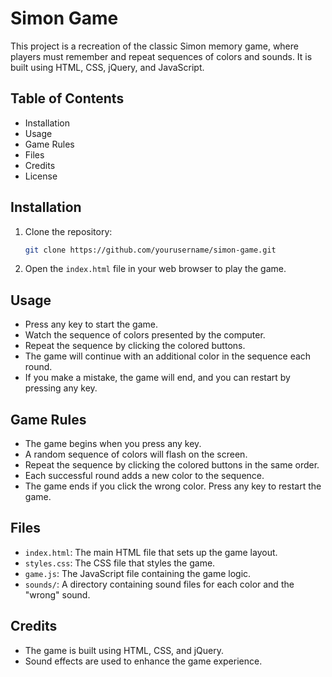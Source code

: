 # Simon Game

This project is a recreation of the classic Simon memory game, where players must remember and repeat sequences of colors and sounds. It is built using HTML, CSS, jQuery, and JavaScript.

## Table of Contents
- Installation
- Usage
- Game Rules
- Files
- Credits
- License

## Installation

1. Clone the repository:
    ```sh
    git clone https://github.com/yourusername/simon-game.git
    ```
2. Open the `index.html` file in your web browser to play the game.

## Usage

- Press any key to start the game.
- Watch the sequence of colors presented by the computer.
- Repeat the sequence by clicking the colored buttons.
- The game will continue with an additional color in the sequence each round.
- If you make a mistake, the game will end, and you can restart by pressing any key.

## Game Rules

- The game begins when you press any key.
- A random sequence of colors will flash on the screen.
- Repeat the sequence by clicking the colored buttons in the same order.
- Each successful round adds a new color to the sequence.
- The game ends if you click the wrong color. Press any key to restart the game.

## Files

- `index.html`: The main HTML file that sets up the game layout.
- `styles.css`: The CSS file that styles the game.
- `game.js`: The JavaScript file containing the game logic.
- `sounds/`: A directory containing sound files for each color and the "wrong" sound.

## Credits

- The game is built using HTML, CSS, and jQuery.
- Sound effects are used to enhance the game experience.


